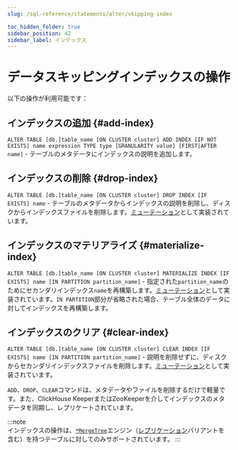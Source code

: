 ```yaml
---
slug: /sql-reference/statements/alter/skipping-index

toc_hidden_folder: true
sidebar_position: 42
sidebar_label: インデックス
---
```


# データスキッピングインデックスの操作

以下の操作が利用可能です：

## インデックスの追加 {#add-index}

`ALTER TABLE [db.]table_name [ON CLUSTER cluster] ADD INDEX [IF NOT EXISTS] name expression TYPE type [GRANULARITY value] [FIRST|AFTER name]` - テーブルのメタデータにインデックスの説明を追加します。

## インデックスの削除 {#drop-index}

`ALTER TABLE [db.]table_name [ON CLUSTER cluster] DROP INDEX [IF EXISTS] name` - テーブルのメタデータからインデックスの説明を削除し、ディスクからインデックスファイルを削除します。[ミューテーション](/sql-reference/statements/alter/index.md#mutations)として実装されています。

## インデックスのマテリアライズ {#materialize-index}

`ALTER TABLE [db.]table_name [ON CLUSTER cluster] MATERIALIZE INDEX [IF EXISTS] name [IN PARTITION partition_name]` - 指定された`partition_name`のためにセカンダリインデックス`name`を再構築します。[ミューテーション](/sql-reference/statements/alter/index.md#mutations)として実装されています。`IN PARTITION`部分が省略された場合、テーブル全体のデータに対してインデックスを再構築します。

## インデックスのクリア {#clear-index}

`ALTER TABLE [db.]table_name [ON CLUSTER cluster] CLEAR INDEX [IF EXISTS] name [IN PARTITION partition_name]` - 説明を削除せずに、ディスクからセカンダリインデックスファイルを削除します。[ミューテーション](/sql-reference/statements/alter/index.md#mutations)として実装されています。

`ADD`、`DROP`、`CLEAR`コマンドは、メタデータやファイルを削除するだけで軽量です。また、ClickHouse KeeperまたはZooKeeperを介してインデックスのメタデータを同期し、レプリケートされています。

:::note    
インデックスの操作は、[`*MergeTree`](/engines/table-engines/mergetree-family/mergetree.md)エンジン（[レプリケーション](/engines/table-engines/mergetree-family/replication.md)バリアントを含む）を持つテーブルに対してのみサポートされています。
:::
